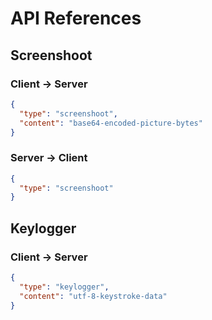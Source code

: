 # API References

## Screenshoot

### Client -> Server

```json
{
  "type": "screenshoot",
  "content": "base64-encoded-picture-bytes"
}
```

### Server -> Client

```json
{
  "type": "screenshoot"
}
```

## Keylogger

### Client -> Server

```json
{
  "type": "keylogger",
  "content": "utf-8-keystroke-data"
}
```
